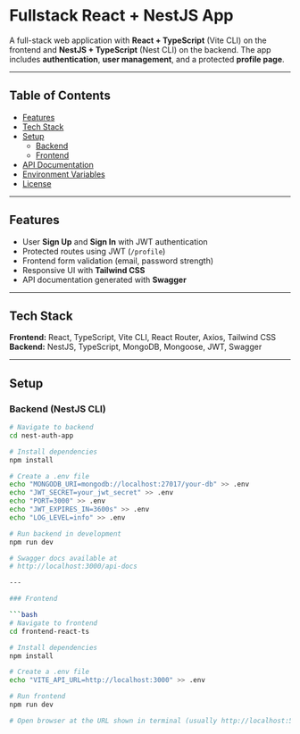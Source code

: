 # Fullstack React + NestJS App

A full-stack web application with **React + TypeScript** (Vite CLI) on the frontend and **NestJS + TypeScript** (Nest CLI) on the backend. The app includes **authentication**, **user management**, and a protected **profile page**.

---

## Table of Contents

- [Features](#features)  
- [Tech Stack](#tech-stack)  
- [Setup](#setup)  
  - [Backend](#backend)  
  - [Frontend](#frontend)  
- [API Documentation](#api-documentation)  
- [Environment Variables](#environment-variables)  
- [License](#license)  

---

## Features

- User **Sign Up** and **Sign In** with JWT authentication  
- Protected routes using JWT (`/profile`)  
- Frontend form validation (email, password strength)  
- Responsive UI with **Tailwind CSS**  
- API documentation generated with **Swagger**  

---

## Tech Stack

**Frontend:** React, TypeScript, Vite CLI, React Router, Axios, Tailwind CSS  
**Backend:** NestJS, TypeScript, MongoDB, Mongoose, JWT, Swagger  

---

## Setup

### Backend (NestJS CLI)

```bash
# Navigate to backend
cd nest-auth-app

# Install dependencies
npm install

# Create a .env file
echo "MONGODB_URI=mongodb://localhost:27017/your-db" >> .env
echo "JWT_SECRET=your_jwt_secret" >> .env
echo "PORT=3000" >> .env
echo "JWT_EXPIRES_IN=3600s" >> .env
echo "LOG_LEVEL=info" >> .env

# Run backend in development
npm run dev

# Swagger docs available at
# http://localhost:3000/api-docs

---

### Frontend

```bash
# Navigate to frontend
cd frontend-react-ts

# Install dependencies
npm install

# Create a .env file
echo "VITE_API_URL=http://localhost:3000" >> .env

# Run frontend
npm run dev

# Open browser at the URL shown in terminal (usually http://localhost:5173)

